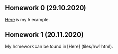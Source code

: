 ## Homework 0 (29.10.2020)
[Here](files/hw0.html) is my 5 example.
## Homework 1 (20.11.2020)
My homework can be found in [Here] (files/hw1.html).
